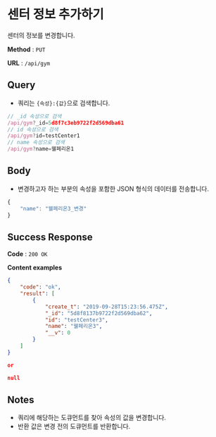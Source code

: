 # 센터 정보 추가하기

센터의 정보를 변경합니다.

**Method** : `PUT`

**URL** : `/api/gym`

## Query
* 쿼리는 `{속성}:{값}`으로 검색합니다.
```javascript
// _id 속성으로 검색
/api/gym?_id=5d8f7c3eb9722f2d569dba61
// id 속성으로 검색
/api/gym?id=testCenter1
// name 속성으로 검색
/api/gym?name=웰페리온1
```

## Body
* 변경하고자 하는 부분의 속성을 포함한 JSON 형식의 데이터를 전송합니다.
```javascript
{
	"name": "웰페리온3_변경"
}
```

## Success Response

**Code** : `200 OK`

**Content examples**

```json
{
    "code": "ok",
    "result": [
        {
            "create_t": "2019-09-28T15:23:56.475Z",
            "_id": "5d8f8137b9722f2d569dba62",
            "id": "testCenter3",
            "name": "웰페리온3",
            "__v": 0
        }
    ]
}

or

null
```

## Notes
* 쿼리에 해당하는 도큐먼트를 찾아 속성의 값을 변경합니다.
* 반환 값은 변경 전의 도큐먼트를 반환합니다.